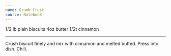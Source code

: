 ```yaml
---
name: Crumb Crust
source: Notebook
---
```


1/2 lb plain biscuits
4oz butter
1/2t cinnamon

---

Crush biscuit finely and mix with cinnamon and melted butted.  Press into dish.  Chill.

